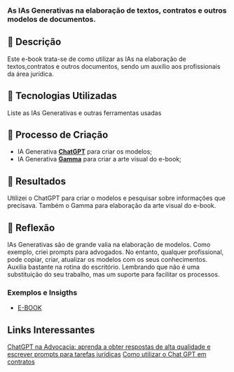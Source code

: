 

### As IAs Generativas na elaboração de textos, contratos e outros modelos de documentos.

## 📒 Descrição
Este e-book trata-se de como utilizar as IAs na  elaboração de textos,contratos e outros documentos, sendo um auxílio
aos profissionais da área jurídica.

## 🤖 Tecnologias Utilizadas
Liste as IAs Generativas e outras ferramentas usadas

## 🧐 Processo de Criação
- IA Generativa **[ChatGPT](https://chat.openai.com)** para criar os modelos;
- IA Generativa **[Gamma](https://gamma.app)** para criar a arte visual do e-book;
  


## 🚀 Resultados
Utilizei o ChatGPT para criar o modelos  e   pesquisar sobre informações que precisava. Também o Gamma para elaboração da arte visual do e-book. 

## 💭 Reflexão 

IAs Generativas são de grande valia na elaboração de modelos. Como exemplo, criei prompts para advogados. No entanto, qualquer profissional, pode copiar, criar, atualizar os modelos com os seus conhecimentos. Auxilia bastante na rotina do escritório. Lembrando que não é uma substituição do seu trabalho, mas um suporte para facilitar os processos.

### Exemplos e Insigths

- [E-BOOK](https://gamma.app/docs/IAs-Generativas-como-suporte-na-elaboracao-de-documentos-g7tlyy8038mog6h)



## Links Interessantes

[ChatGPT na Advocacia: aprenda a obter respostas de alta qualidade e escrever prompts para tarefas jurídicas](https://www.legalwtech.com.br/artigo/chatgpt-na-advocacia:-aprenda-a-obter-respostas-de-alta-qualidade-e-escrever-prompts-para-tarefas-juri%CC%81dicas/)
[Como utilizar o Chat GPT em contratos](https://www.tiagofachini.com.br/como-utilizar-o-chat-gpt-em-contratos/)




